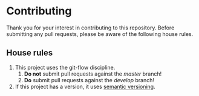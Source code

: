 # Contributing

Thank you for your interest in contributing to this repository. Before submitting any pull requests, please be aware of the following house rules.

## House rules

1. This project uses the git-flow discipline.
   1. **Do not** submit pull requests against the *master* branch!
   2. **Do** submit pull requests against the *develop* branch!
2. If this project has a version, it uses [semantic versioning](http://semver.org).
